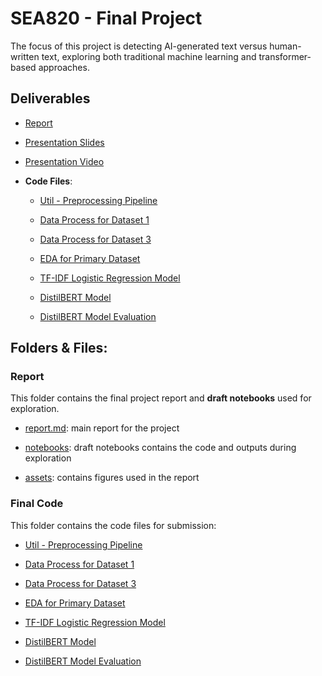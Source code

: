 ﻿# SEA820 - Final Project

The focus of this project is detecting AI-generated text versus human-written text, exploring both traditional machine learning and transformer-based approaches.

## Deliverables

- [Report](./Report/report.md)

- [Presentation Slides](https://www.canva.com/design/DAGvomU5MJI/CV2xhyt2mPp4eAIdKW-n2A/edit?utm_content=DAGvomU5MJI&utm_campaign=designshare&utm_medium=link2&utm_source=sharebutton)

- [Presentation Video](https://www.youtube.com/watch?v=WymlcNGsxOo)

- **Code Files**:

    - [Util - Preprocessing Pipeline](./Final%20Code/utils.py)

    - [Data Process for Dataset 1](./Final%20Code/data_processing_1.ipynb)

    - [Data Process for Dataset 3](./Final%20Code/data_processing_1.ipynb)

    - [EDA for Primary Dataset](./Final%20Code/EDA.ipynb)

    - [TF-IDF Logistic Regression Model](./Final%20Code/TF-IDF.ipynb)

    - [DistilBERT Model](./Final%20Code/distilBERT.ipynb)

    - [DistilBERT Model Evaluation](./Final%20Code/model_eval_distilbert.ipynb)




## Folders & Files:

### Report

This folder contains the final project report and **draft notebooks** used for exploration.

- [report.md](./Report/report.md): main report for the project

- [notebooks](./Report/notebooks): draft notebooks contains the code and outputs during exploration

- [assets](./Report/assets): contains figures used in the report

### Final Code

This folder contains the code files for submission:

- [Util - Preprocessing Pipeline](./Final%20Code/utils.py)

- [Data Process for Dataset 1](./Final%20Code/data_processing_1.ipynb)

- [Data Process for Dataset 3](./Final%20Code/data_processing_1.ipynb)

- [EDA for Primary Dataset](./Final%20Code/EDA.ipynb)

- [TF-IDF Logistic Regression Model](./Final%20Code/TF-IDF.ipynb)

- [DistilBERT Model](./Final%20Code/distilBERT.ipynb)

- [DistilBERT Model Evaluation](./Final%20Code/model_eval_distilbert.ipynb)

